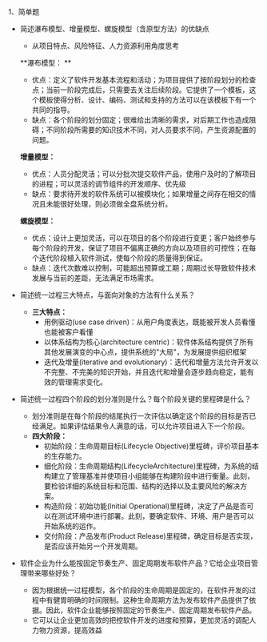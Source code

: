 1、简单题

- 简述瀑布模型、增量模型、螺旋模型（含原型方法）的优缺点

  - 从项目特点、风险特征、人力资源利用角度思考

  **瀑布模型： **

  - 优点：定义了软件开发基本流程和活动；为项目提供了按阶段划分的检查点；当前一阶段完成后，只需要去关注后续阶段。它提供了一个模板，这个模板使得分析、设计、编码、测试和支持的方法可以在该模板下有一个共同的指导。
  - 缺点：各个阶段的划分固定；很难给出清晰的需求，对后期工作也造成阻碍；不同阶段所需要的知识技术不同，对人员要求不同，产生资源配置的问题。

  **增量模型：**

  - 优点：人员分配灵活；可以分批次提交软件产品，使用户及时的了解项目的进程；可以灵活的调节组件的开发顺序、优先级
  - 缺点：要求待开发的软件系统可以被模块化；如果增量之间存在相交的情况且未能很好处理，则必须做全盘系统分析。

  **螺旋模型：**
  - 优点：设计上更加灵活，可以在项目的各个阶段进行变更；客户始终参与每个阶段的开发，保证了项目不偏离正确的方向以及项目的可控性；在每个迭代阶段植入软件测试，使每个阶段的质量得到保证。
  - 缺点：迭代次数难以控制，可能超出预算或工期；周期过长导致软件技术发展与当前的差距，无法满足市场需求。

- 简述统一过程三大特点，与面向对象的方法有什么关系？
  - **三大特点：**
    - 用例驱动(use case driven)：从用户角度表达，既能被开发人员看懂也能被客户看懂
    - 以体系结构为核心(architecture centric)：软件体系结构提供了所有其他发展演变的中心点，提供系统的"大局"，为发展提供组织框架
    - 迭代及增量(iterative and evolutionary)：迭代和增量方法允许开发以不完整、不完美的知识开始，并且迭代和增量会逐步趋向稳定，能有效的管理需求变化。
- 简述统一过程四个阶段的划分准则是什么？每个阶段关键的里程碑是什么？
  - 划分准则是在每个阶段的结尾执行一次评估以确定这个阶段的目标是否已经满足。如果评估结果令人满意的话，可以允许项目进入下一个阶段。
  - **四大阶段：**
    - 初始阶段：生命周期目标(Lifecycle Objective)里程碑，评价项目基本的生存能力。
    - 细化阶段：生命周期结构(LifecycleArchitecture)里程碑，为系统的结构建立了管理基准并使项目小组能够在构建阶段中进行衡量。此刻，要检验详细的系统目标和范围、结构的选择以及主要风险的解决方案。
    - 构造阶段：初始功能(Initial Operational)里程碑，决定了产品是否可以在测试环境中进行部署。此刻，要确定软件、环境、用户是否可以开始系统的运作。
    - 交付阶段：产品发布(Product Release)里程碑，确定目标是否实现，是否应该开始另一个开发周期。
- 软件企业为什么能按固定节奏生产、固定周期发布软件产品？它给企业项目管理带来哪些好处？
  - 因为根据统一过程模型，各个阶段的生命周期是固定的，在软件开发的过程中有健胃明确的时间限制。这种生命周期方法为发布软件产品提供了依据。因此，软件企业能够按照固定的节奏生产、固定周期发布软件产品。
  - 它可以让企业更加高效的把控软件开发的进度和预算，更加灵活的调配人力物力资源，提高效益

